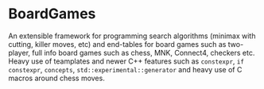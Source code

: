 # BoardGames
An extensible framework for programming search algorithms (minimax with cutting, killer moves, etc) and end-tables for board games such as two-player, full info board games such as chess, MNK, Connect4, checkers etc. Heavy use of teamplates and newer C++ features such as `constexpr`, `if constexpr`, `concepts`, `std::experimental::generator` and heavy use of C macros around chess moves.
